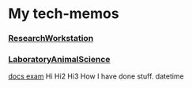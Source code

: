 # My tech-memos

### [ResearchWorkstation](ResearchWorkstation)
### [LaboratoryAnimalScience](LaboratoryAnimalScience)
[docs exam](docs/exam)
Hi
Hi2
Hi3
How I have done stuff.
datetime
